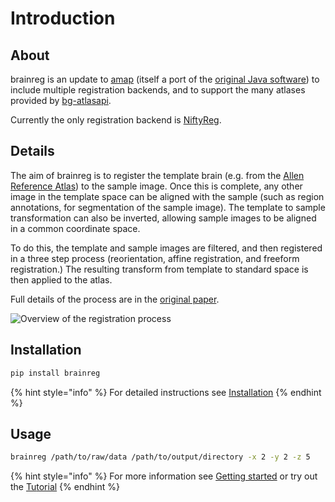# Introduction

## About

brainreg is an update to [amap](https://github.com/SainsburyWellcomeCentre/amap-python) \(itself a port of the [original Java software](https://www.nature.com/articles/ncomms11879)\) to include multiple registration backends, and to support the many atlases provided by [bg-atlasapi](https://github.com/brainglobe/bg-atlasapi).

Currently the only registration backend is [NiftyReg](http://cmictig.cs.ucl.ac.uk/wiki/index.php/NiftyReg).

## Details

The aim of brainreg is to register the template brain \(e.g. from the [Allen Reference Atlas](https://mouse.brain-map.org/static/atlas)\) to the sample image. Once this is complete, any other image in the template space can be aligned with the sample \(such as region annotations, for segmentation of the sample image\). The template to sample transformation can also be inverted, allowing sample images to be aligned in a common coordinate space.

To do this, the template and sample images are filtered, and then registered in a three step process \(reorientation, affine registration, and freeform registration.\) The resulting transform from template to standard space is then applied to the atlas.

Full details of the process are in the [original paper](https://www.nature.com/articles/ncomms11879).

![Overview of the registration process](https://raw.githubusercontent.com/SainsburyWellcomeCentre/amap-python/master/resources/reg_process.png)

## Installation

```bash
pip install brainreg
```

{% hint style="info" %}
For detailed instructions see [Installation](installation.md)
{% endhint %}

## Usage

```bash
brainreg /path/to/raw/data /path/to/output/directory -x 2 -y 2 -z 5 
```

{% hint style="info" %}
For more information see [Getting started](getting-started/) or try out the [Tu](tutorial.md)[torial](tutorial.md) 
{% endhint %}



